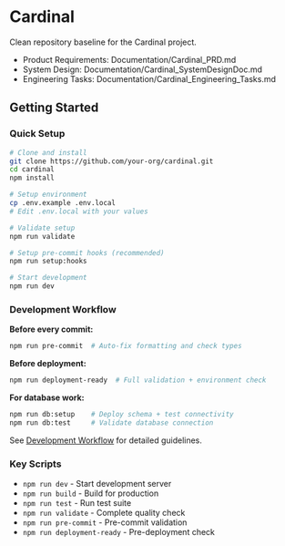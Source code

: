 # Cardinal

Clean repository baseline for the Cardinal project.

- Product Requirements: Documentation/Cardinal_PRD.md
- System Design: Documentation/Cardinal_SystemDesignDoc.md
- Engineering Tasks: Documentation/Cardinal_Engineering_Tasks.md

## Getting Started

### Quick Setup

```bash
# Clone and install
git clone https://github.com/your-org/cardinal.git
cd cardinal
npm install

# Setup environment
cp .env.example .env.local
# Edit .env.local with your values

# Validate setup
npm run validate

# Setup pre-commit hooks (recommended)
npm run setup:hooks

# Start development
npm run dev
```

### Development Workflow

**Before every commit:**
```bash
npm run pre-commit  # Auto-fix formatting and check types
```

**Before deployment:**
```bash
npm run deployment-ready  # Full validation + environment check
```

**For database work:**
```bash
npm run db:setup    # Deploy schema + test connectivity
npm run db:test     # Validate database connection
```

See [Development Workflow](./docs/DEVELOPMENT_WORKFLOW.md) for detailed guidelines.

### Key Scripts

- `npm run dev` - Start development server
- `npm run build` - Build for production  
- `npm run test` - Run test suite
- `npm run validate` - Complete quality check
- `npm run pre-commit` - Pre-commit validation
- `npm run deployment-ready` - Pre-deployment check
